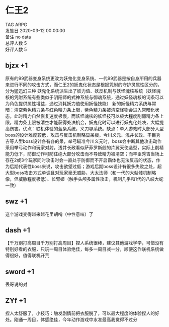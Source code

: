 



# 仁王2
  
TAG ARPG  
发售日 2020-03-12 00:00:00  
备注 no data  
总评人数 5  
好评人数 5
## bjzx +1


原有的99武器变身系统更改为妖鬼化变身系统、一代99武器是按自身所用的兵器来进行不同的攻击方式，而仁王2的妖鬼化状态是根据凭附的守护灵属性区分的，分为猛迅幻三种
妖鬼化系统派生出了妖力值、妖反机制与妖怪魂核系统（妖怪魂核的凭附系统有些类似于阴阳师的式神系统与御魂系统，通过妖怪魂核的词条可以为角色提供属性增益，通过消耗妖力值使用妖怪技能）
新的妖怪精力系统与常暗：清空紫色精力条与红色精力条上限，紫色精力条被清空怪物会进入常暗化状态，此时精力自然恢复速度极慢，而妖怪魂核的妖怪技可以极大程度削弱精力条上限，精力条上限被清空才能获得处决机会，妖鬼化时可以进行妖鬼化处决，大幅提高伤害。优点：联机体验的蓝条系统，义刀塚系统。缺点：单人游戏时大部分人型boss的设计难度较低，攻击与反击机制略显呆板，今川义元、浅井长政、丰臣秀吉等人型boss设计各有各的呆，举弓瞄准今川义元时，boss会中断其他攻击动作采用举弓动作和玩家对射，浅井长政看似萨菲罗斯般的片翼天使造型，实际上削精能力低下，防御动作可防住绝大部分攻击而不导致精力被清空；而丰臣秀吉当场上存在2或3个玩家同时攻击时会一直处于防御而不开启霸体也无法反击的状态，作为后期代表性boss来说，攻击欲望过低；游戏后期boss设计有很多失败之处，超大型boss攻击方式单调且对玩家毫无威胁，大太法师（和一代的大骷髅机制略像，但威胁程度极低）、长臂姬（触手头颅多属性攻击，机制几乎和1代的八岐大蛇一致）
## swz +1


这个游戏变得越来越花里胡哨（中性意味）了
## dash +1


【千万别打高周目千万别打高周目】捏人系统很棒，建议其他游戏学学，可惜没有特别好看的衣服，只玩一周目体验绝佳，每多一周目减一分，顺便这作联机系统做得很好，值得联机开荒
## sword +1


丢哥说的对
## ZYf +1


捏人太舒服了，小技巧：触发剧情前把衣服脱了，可以最大程度的体验捏人的好处。刚通一周目，体感绝佳，今年动作游戏中水准最高我觉得不过分